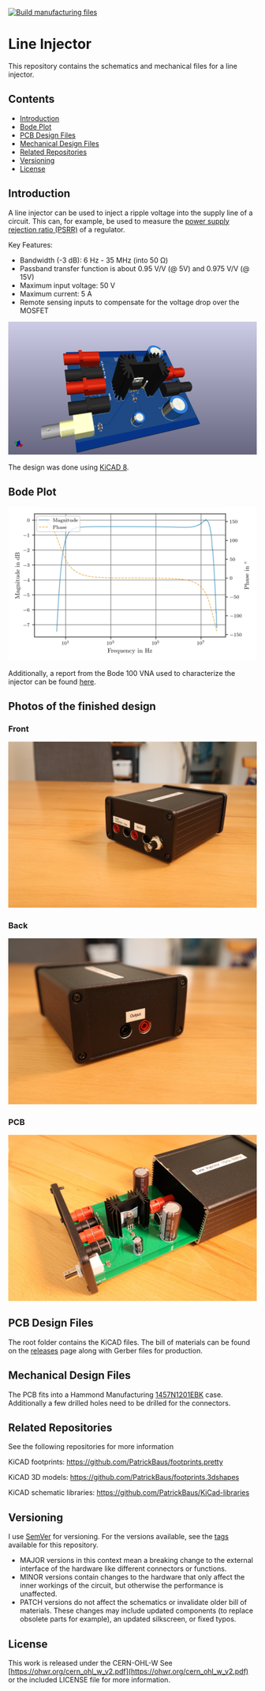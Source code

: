 [![Build manufacturing files](https://github.com/PatrickBaus/line_injector/actions/workflows/ci.yml/badge.svg)](https://github.com/PatrickBaus/line_injector/actions/workflows/ci.yml)
# Line Injector
This repository contains the schematics and mechanical files for a line injector.

## Contents
- [Introduction](#introduction)
- [Bode Plot](#bode-plot)
- [PCB Design Files](#pcb-design-files)
- [Mechanical Design Files](#mechanical-design-files)
- [Related Repositories](#related-repositories)
- [Versioning](#versioning)
- [License](#license)

## Introduction
A line injector can be used to inject a ripple voltage into the supply line of a circuit. This can, for example, be used to measure the [power supply rejection ratio (PSRR)](https://en.wikipedia.org/wiki/Power_supply_rejection_ratio) of a regulator.

Key Features:
 * Bandwidth (-3 dB): 6 Hz - 35 MHz (into 50 Ω)
 * Passband transfer function is about 0.95 V/V (@ 5V) and 0.975 V/V (@ 15V)
 * Maximum input voltage: 50 V
 * Maximum current: 5 A
 * Remote sensing inputs to compensate for the voltage drop over the MOSFET

![Line injector pcb](images/pcb.png)

The design was done using [KiCAD 8](https://www.kicad.org/).

## Bode Plot
![Bode Plot](images/line_injector_bode.png)

Additionally, a report from the Bode 100 VNA used to characterize the injector can be found [here](/supplemental/Line%20Injector_JFW.pdf).

Photos of the finished design
------------------------------

### Front
![Line injector photo front](images/BM1A2124_small.JPG)

### Back
![Line injector photo back](images/BM1A2125_small.JPG)

### PCB
![Line injector photo back](images/BM1A2129_small.JPG)

## PCB Design Files
The root folder contains the KiCAD files. The bill of materials can be found on the [releases](../../releases) page along with Gerber files for production.

## Mechanical Design Files
The PCB fits into a Hammond Manufacturing [1457N1201EBK](https://www.hammfg.com/electronics/small-case/extruded/1457-emi) case. Additionally a few drilled holes need to be drilled for the connectors.

## Related Repositories
See the following repositories for more information

KiCAD footprints: https://github.com/PatrickBaus/footprints.pretty

KiCAD 3D models: https://github.com/PatrickBaus/footprints.3dshapes

KiCAD schematic libraries: https://github.com/PatrickBaus/KiCad-libraries

## Versioning
I use [SemVer](http://semver.org/) for versioning. For the versions available, see the [tags](../../tags) available for this repository.

- MAJOR versions in this context mean a breaking change to the external interface of the hardware like different connectors or functions.
- MINOR versions contain changes to the hardware that only affect the inner workings of the circuit, but otherwise the performance is unaffected.
- PATCH versions do not affect the schematics or invalidate older bill of materials. These changes may include updated components (to replace obsolete parts for example), an updated silkscreen, or fixed typos.

## License
This work is released under the CERN-OHL-W
See [https://ohwr.org/cern_ohl_w_v2.pdf](https://ohwr.org/cern_ohl_w_v2.pdf) or the included LICENSE file for more information.
